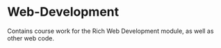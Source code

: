 # Web-Development
Contains course work for the Rich Web Development module, as well as other web code.
